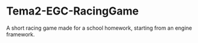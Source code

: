 # Tema2-EGC-RacingGame

A short racing game made for a school homework, starting from an engine framework.
